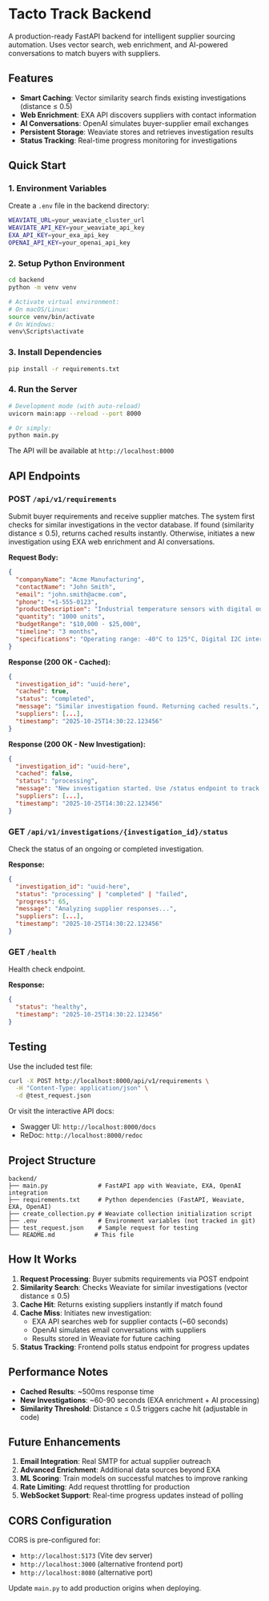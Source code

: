 # Tacto Track Backend

A production-ready FastAPI backend for intelligent supplier sourcing automation. Uses vector search, web enrichment, and AI-powered conversations to match buyers with suppliers.

## Features

- **Smart Caching**: Vector similarity search finds existing investigations (distance ≤ 0.5)
- **Web Enrichment**: EXA API discovers suppliers with contact information
- **AI Conversations**: OpenAI simulates buyer-supplier email exchanges
- **Persistent Storage**: Weaviate stores and retrieves investigation results
- **Status Tracking**: Real-time progress monitoring for investigations

## Quick Start

### 1. Environment Variables

Create a `.env` file in the backend directory:

```bash
WEAVIATE_URL=your_weaviate_cluster_url
WEAVIATE_API_KEY=your_weaviate_api_key
EXA_API_KEY=your_exa_api_key
OPENAI_API_KEY=your_openai_api_key
```

### 2. Setup Python Environment

```bash
cd backend
python -m venv venv

# Activate virtual environment:
# On macOS/Linux:
source venv/bin/activate
# On Windows:
venv\Scripts\activate
```

### 3. Install Dependencies

```bash
pip install -r requirements.txt
```

### 4. Run the Server

```bash
# Development mode (with auto-reload)
uvicorn main:app --reload --port 8000

# Or simply:
python main.py
```

The API will be available at `http://localhost:8000`

## API Endpoints

### POST `/api/v1/requirements`

Submit buyer requirements and receive supplier matches. The system first checks for similar investigations in the vector database. If found (similarity distance ≤ 0.5), returns cached results instantly. Otherwise, initiates a new investigation using EXA web enrichment and AI conversations.

**Request Body:**
```json
{
  "companyName": "Acme Manufacturing",
  "contactName": "John Smith",
  "email": "john.smith@acme.com",
  "phone": "+1-555-0123",
  "productDescription": "Industrial temperature sensors with digital output",
  "quantity": "1000 units",
  "budgetRange": "$10,000 - $25,000",
  "timeline": "3 months",
  "specifications": "Operating range: -40°C to 125°C, Digital I2C interface, IP67 rated housing"
}
```

**Response (200 OK - Cached):**
```json
{
  "investigation_id": "uuid-here",
  "cached": true,
  "status": "completed",
  "message": "Similar investigation found. Returning cached results.",
  "suppliers": [...],
  "timestamp": "2025-10-25T14:30:22.123456"
}
```

**Response (200 OK - New Investigation):**
```json
{
  "investigation_id": "uuid-here",
  "cached": false,
  "status": "processing",
  "message": "New investigation started. Use /status endpoint to track progress.",
  "suppliers": [...],
  "timestamp": "2025-10-25T14:30:22.123456"
}
```

### GET `/api/v1/investigations/{investigation_id}/status`

Check the status of an ongoing or completed investigation.

**Response:**
```json
{
  "investigation_id": "uuid-here",
  "status": "processing" | "completed" | "failed",
  "progress": 65,
  "message": "Analyzing supplier responses...",
  "suppliers": [...],
  "timestamp": "2025-10-25T14:30:22.123456"
}
```

### GET `/health`

Health check endpoint.

**Response:**
```json
{
  "status": "healthy",
  "timestamp": "2025-10-25T14:30:22.123456"
}
```

## Testing

Use the included test file:

```bash
curl -X POST http://localhost:8000/api/v1/requirements \
  -H "Content-Type: application/json" \
  -d @test_request.json
```

Or visit the interactive API docs:
- Swagger UI: `http://localhost:8000/docs`
- ReDoc: `http://localhost:8000/redoc`

## Project Structure

```
backend/
├── main.py              # FastAPI app with Weaviate, EXA, OpenAI integration
├── requirements.txt     # Python dependencies (FastAPI, Weaviate, EXA, OpenAI)
├── create_collection.py # Weaviate collection initialization script
├── .env                 # Environment variables (not tracked in git)
├── test_request.json    # Sample request for testing
└── README.md           # This file
```

## How It Works

1. **Request Processing**: Buyer submits requirements via POST endpoint
2. **Similarity Search**: Checks Weaviate for similar investigations (vector distance ≤ 0.5)
3. **Cache Hit**: Returns existing suppliers instantly if match found
4. **Cache Miss**: Initiates new investigation:
   - EXA API searches web for supplier contacts (~60 seconds)
   - OpenAI simulates email conversations with suppliers
   - Results stored in Weaviate for future caching
5. **Status Tracking**: Frontend polls status endpoint for progress updates

## Performance Notes

- **Cached Results**: ~500ms response time
- **New Investigations**: ~60-90 seconds (EXA enrichment + AI processing)
- **Similarity Threshold**: Distance ≤ 0.5 triggers cache hit (adjustable in code)

## Future Enhancements

1. **Email Integration**: Real SMTP for actual supplier outreach
2. **Advanced Enrichment**: Additional data sources beyond EXA
3. **ML Scoring**: Train models on successful matches to improve ranking
4. **Rate Limiting**: Add request throttling for production
5. **WebSocket Support**: Real-time progress updates instead of polling

## CORS Configuration

CORS is pre-configured for:
- `http://localhost:5173` (Vite dev server)
- `http://localhost:3000` (alternative frontend port)
- `http://localhost:8080` (alternative port)

Update `main.py` to add production origins when deploying.
